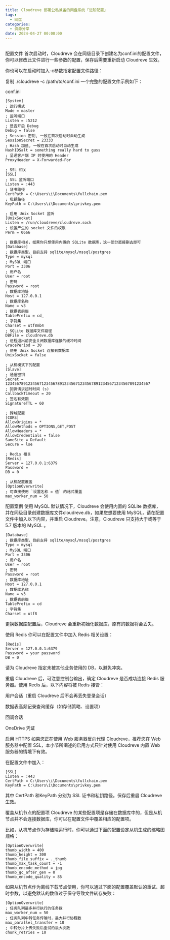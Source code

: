 ```yaml
---
title: Cloudreve 部署公私兼备的网盘系统「进阶配置」
tags:
  - 网盘
categories:
  - 资源分享
date: 2024-04-27 00:00:00
---
```


> 

<!-- more -->

## 

配置文件
首次启动时，Cloudreve 会在同级目录下创建名为conf.ini的配置文件，你可以修改此文件进行一些参数的配置，保存后需要重新启动 Cloudreve 生效。

你也可以在启动时加入-c参数指定配置文件路径：

复制
./cloudreve -c /path/to/conf.ini
一个完整的配置文件示例如下：

conf.ini

```
[System]
; 运行模式
Mode = master
; 监听端口
Listen = :5212
; 是否开启 Debug
Debug = false
; Session 密钥, 一般在首次启动时自动生成
SessionSecret = 23333
; Hash 加盐, 一般在首次启动时自动生成
HashIDSalt = something really hard to guss
; 呈递客户端 IP 时使用的 Header
ProxyHeader = X-Forwarded-For

; SSL 相关
[SSL]
; SSL 监听端口
Listen = :443
; 证书路径
CertPath = C:\Users\i\Documents\fullchain.pem
; 私钥路径
KeyPath = C:\Users\i\Documents\privkey.pem

; 启用 Unix Socket 监听
[UnixSocket]
Listen = /run/cloudreve/cloudreve.sock
; 设置产生的 socket 文件的权限
Perm = 0666

; 数据库相关，如果你只想使用内置的 SQLite 数据库，这一部分直接删去即可
[Database]
; 数据库类型，目前支持 sqlite/mysql/mssql/postgres
Type = mysql
; MySQL 端口
Port = 3306
; 用户名
User = root
; 密码
Password = root
; 数据库地址
Host = 127.0.0.1
; 数据库名称
Name = v3
; 数据表前缀
TablePrefix = cd_
; 字符集
Charset = utf8mb4
; SQLite 数据库文件路径
DBFile = cloudreve.db
; 进程退出前安全关闭数据库连接的缓冲时间
GracePeriod = 30
; 使用 Unix Socket 连接到数据库
UnixSocket = false

; 从机模式下的配置
[Slave]
; 通信密钥
Secret = 1234567891234567123456789123456712345678912345671234567891234567
; 回调请求超时时间 (s)
CallbackTimeout = 20
; 签名有效期
SignatureTTL = 60

; 跨域配置
[CORS]
AllowOrigins = *
AllowMethods = OPTIONS,GET,POST
AllowHeaders = *
AllowCredentials = false
SameSite = Default
Secure = lse

; Redis 相关
[Redis]
Server = 127.0.0.1:6379
Password =
DB = 0

; 从机配置覆盖
[OptionOverwrite]
; 可直接使用 `设置名称 = 值` 的格式覆盖
max_worker_num = 50
```

配置案例
使用 MySQL
默认情况下，Cloudreve 会使用内置的 SQLite 数据库，并在同级目录创建数据库文件cloudreve.db，如果您想要使用 MySQL，请在配置文件中加入以下内容，并重启 Cloudreve。注意，Cloudreve 只支持大于或等于 5.7 版本的 MySQL 。

```
[Database]
; 数据库类型，目前支持 sqlite/mysql/mssql/postgres
Type = mysql
; MySQL 端口
Port = 3306
; 用户名
User = root
; 密码
Password = root
; 数据库地址
Host = 127.0.0.1
; 数据库名称
Name = v3
; 数据表前缀
TablePrefix = cd
; 字符集
Charset = utf8
```

更换数据库配置后，Cloudreve 会重新初始化数据库，原有的数据将会丢失。

使用 Redis
你可以在配置文件中加入 Redis 相关设置：

```
[Redis]
Server = 127.0.0.1:6379
Password = your password
DB = 0
```

请为 Cloudreve 指定未被其他业务使用的 DB，以避免冲突。

重启 Cloudreve 后，可注意控制台输出，确定 Cloudreve 是否成功连接 Redis 服务器。使用 Redis 后，以下内容将被 Redis 接管：

用户会话（重启 Cloudreve 后不会再丢失登录会话）

数据表高频记录查询缓存（如存储策略、设置项）

回调会话

OneDrive 凭证

启用 HTTPS
如果您正在使用 Web 服务器反向代理 Cloudreve，推荐您在 Web 服务器中配置 SSL，本小节所阐述的启用方式只针对使用 Cloudreve 内置 Web 服务器的情境下有效。

在配置文件中加入：

```
[SSL]
Listen = :443
CertPath = C:\Users\i\Documents\fullchain.pem
KeyPath = C:\Users\i\Documents\privkey.pem
```

其中 CertPath 和KeyPath 分别为 SSL 证书和私钥路径。保存后重启 Cloudreve 生效。

覆盖从机节点的配置项
Cloudreve 的某些配置项是存储在数据库中的，但是从机节点并不会连接数据库，你可以在配置文件中覆盖相应的配置项。

比如，从机节点作为存储端运行时，你可以通过下面的配置设定从机生成的缩略图规格：

```
[OptionOverwrite]
thumb_width = 400
thumb_height = 300
thumb_file_suffix = ._thumb
thumb_max_task_count = -1
thumb_encode_method = jpg
thumb_gc_after_gen = 0
thumb_encode_quality = 85
```

如果从机节点作为离线下载节点使用，你可以通过下面的配置覆盖默认的重试、超时参数，以避免默认的数值过于保守导致文件转存失败：

```
[OptionOverwrite]
; 任务队列最多并行执行的任务数
max_worker_num = 50
; 任务队列中转任务传输时，最大并行协程数
max_parallel_transfer = 10
; 中转分片上传失败后重试的最大次数
chunk_retries = 10
```